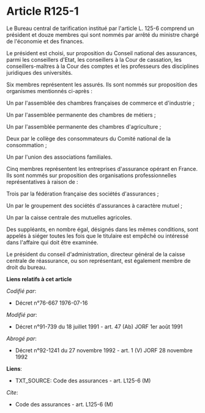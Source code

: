 # Article R125-1

Le Bureau central de tarification institué par l'article L. 125-6 comprend un président et douze membres qui sont nommés par
arrêté du ministre chargé de l'économie et des finances.

Le président est choisi, sur proposition du Conseil national des assurances, parmi les conseillers d'Etat, les conseillers à
la Cour de cassation, les conseillers-maîtres à la Cour des comptes et les professeurs des disciplines juridiques des
universités.

Six membres représentent les assurés. Ils sont nommés sur proposition des organismes mentionnés ci-après :

Un par l'assemblée des chambres françaises de commerce et d'industrie ;

Un par l'assemblée permanente des chambres de métiers ;

Un par l'assemblée permanente des chambres d'agriculture ;

Deux par le collège des consommateurs du Comité national de la consommation ;

Un par l'union des associations familiales.

Cinq membres représentent les entreprises d'assurance opérant en France. Ils sont nommés sur proposition des organisations
professionnelles représentatives à raison de :

Trois par la fédération française des sociétés d'assurances ;

Un par le groupement des sociétés d'assurances à caractère mutuel ;

Un par la caisse centrale des mutuelles agricoles.

Des suppléants, en nombre égal, désignés dans les mêmes conditions, sont appelés à siéger toutes les fois que le titulaire
est empêché ou intéressé dans l'affaire qui doit être examinée.

Le président du conseil d'administration, directeur général de la caisse centrale de réassurance, ou son représentant, est
également membre de droit du bureau.

**Liens relatifs à cet article**

_Codifié par_:

  - Décret n°76-667 1976-07-16

_Modifié par_:

  - Décret n°91-739 du 18 juillet 1991 - art. 47 (Ab) JORF 1er août 1991

_Abrogé par_:

  - Décret n°92-1241 du 27 novembre 1992 - art. 1 (V) JORF 28 novembre 1992

**Liens**:

  - TXT_SOURCE: Code des assurances - art. L125-6 (M)

_Cite_:

  - Code des assurances - art. L125-6 (M)
